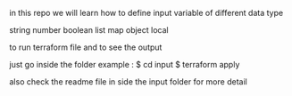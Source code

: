 in this repo we will learn how to define input variable of different data type 

string 
number
boolean
list
map
object
local 

to run terraform file and to see the output 

just go inside the folder 
example : 
$ cd input 
$ terraform apply 

also check the readme file in side the input folder for more detail
